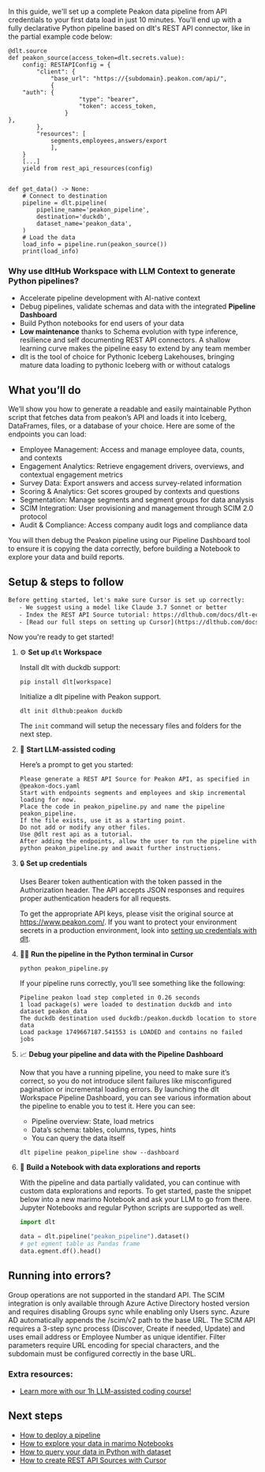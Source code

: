 In this guide, we'll set up a complete Peakon data pipeline from API credentials to your first data load in just 10 minutes. You'll end up with a fully declarative Python pipeline based on dlt's REST API connector, like in the partial example code below:

```python-outcome
@dlt.source
def peakon_source(access_token=dlt.secrets.value):
    config: RESTAPIConfig = {
        "client": {
            "base_url": "https://{subdomain}.peakon.com/api/",
            {
    "auth": {
                    "type": "bearer",
                    "token": access_token,
                }
},
        },
        "resources": [
            segments,employees,answers/export
            ],
    }
    [...]
    yield from rest_api_resources(config)


def get_data() -> None:
    # Connect to destination
    pipeline = dlt.pipeline(
        pipeline_name='peakon_pipeline',
        destination='duckdb',
        dataset_name='peakon_data', 
    )
    # Load the data
    load_info = pipeline.run(peakon_source())
    print(load_info) 
```

### Why use dltHub Workspace with LLM Context to generate Python pipelines?

- Accelerate pipeline development with AI-native context
- Debug pipelines, validate schemas and data with the integrated **Pipeline Dashboard**
- Build Python notebooks for end users of your data
- **Low maintenance** thanks to Schema evolution with type inference, resilience and self documenting REST API connectors. A shallow learning curve makes the pipeline easy to extend by any team member
- dlt is the tool of choice for Pythonic Iceberg Lakehouses, bringing mature data loading to pythonic Iceberg with or without catalogs

## What you’ll do

We’ll show you how to generate a readable and easily maintainable Python script that fetches data from peakon’s API and loads it into Iceberg, DataFrames, files, or a database of your choice. Here are some of the endpoints you can load:

- Employee Management: Access and manage employee data, counts, and contexts
- Engagement Analytics: Retrieve engagement drivers, overviews, and contextual engagement metrics
- Survey Data: Export answers and access survey-related information
- Scoring & Analytics: Get scores grouped by contexts and questions
- Segmentation: Manage segments and segment groups for data analysis
- SCIM Integration: User provisioning and management through SCIM 2.0 protocol
- Audit & Compliance: Access company audit logs and compliance data

You will then debug the Peakon pipeline using our Pipeline Dashboard tool to ensure it is copying the data correctly, before building a Notebook to explore your data and build reports.

## Setup & steps to follow

```default
Before getting started, let's make sure Cursor is set up correctly:
   - We suggest using a model like Claude 3.7 Sonnet or better
   - Index the REST API Source tutorial: https://dlthub.com/docs/dlt-ecosystem/verified-sources/rest_api/ and add it to context as **@dlt rest api**
   - [Read our full steps on setting up Cursor](https://dlthub.com/docs/dlt-ecosystem/llm-tooling/cursor-restapi#23-configuring-cursor-with-documentation)
```

Now you're ready to get started!

1. ⚙️ **Set up `dlt` Workspace**
    
    Install dlt with duckdb support:
    ```shell
    pip install dlt[workspace]
    ```

    Initialize a dlt pipeline with Peakon support.
    ```shell
    dlt init dlthub:peakon duckdb
    ```

    The `init` command will setup the necessary files and folders for the next step.
    
2. 🤠 **Start LLM-assisted coding**
    
    Here’s a prompt to get you started:
    
    ```prompt
    Please generate a REST API Source for Peakon API, as specified in @peakon-docs.yaml 
    Start with endpoints segments and employees and skip incremental loading for now. 
    Place the code in peakon_pipeline.py and name the pipeline peakon_pipeline. 
    If the file exists, use it as a starting point. 
    Do not add or modify any other files. 
    Use @dlt rest api as a tutorial. 
    After adding the endpoints, allow the user to run the pipeline with python peakon_pipeline.py and await further instructions.
    ```

    
3. 🔒 **Set up credentials** 
    
    Uses Bearer token authentication with the token passed in the Authorization header. The API accepts JSON responses and requires proper authentication headers for all requests.
    
    To get the appropriate API keys, please visit the original source at https://www.peakon.com/.
    If you want to protect your environment secrets in a production environment, look into [setting up credentials with dlt](https://dlthub.com/docs/walkthroughs/add_credentials).
    
4. 🏃‍♀️ **Run the pipeline in the Python terminal in Cursor**
    
    ```shell
    python peakon_pipeline.py
    ```
    
    If your pipeline runs correctly, you’ll see something like the following:
    
    ```shell
    Pipeline peakon load step completed in 0.26 seconds
    1 load package(s) were loaded to destination duckdb and into dataset peakon_data
    The duckdb destination used duckdb:/peakon.duckdb location to store data
    Load package 1749667187.541553 is LOADED and contains no failed jobs
    ```
    
5. 📈 **Debug your pipeline and data with the Pipeline Dashboard**

    Now that you have a running pipeline, you need to make sure it’s correct, so you do not introduce silent failures like misconfigured pagination or incremental loading errors. By launching the dlt Workspace Pipeline Dashboard, you can see various information about the pipeline to enable you to test it. Here you can see:
    - Pipeline overview: State, load metrics
    - Data’s schema: tables, columns, types, hints
    - You can query the data itself
    
    ```shell
    dlt pipeline peakon_pipeline show --dashboard
    ```
    
6. 🐍 **Build a Notebook with data explorations and reports**

    With the pipeline and data partially validated, you can continue with custom data explorations and reports. To get started, paste the snippet below into a new marimo Notebook and ask your LLM to go from there. Jupyter Notebooks and regular Python scripts are supported as well.

    
    ```python
    import dlt

   data = dlt.pipeline("peakon_pipeline").dataset()
   # get egment table as Pandas frame
   data.egment.df().head()
    ```

## Running into errors?

Group operations are not supported in the standard API. The SCIM integration is only available through Azure Active Directory hosted version and requires disabling Groups sync while enabling only Users sync. Azure AD automatically appends the /scim/v2 path to the base URL. The SCIM API requires a 3-step sync process (Discover, Create if needed, Update) and uses email address or Employee Number as unique identifier. Filter parameters require URL encoding for special characters, and the subdomain must be configured correctly in the base URL.

### Extra resources:

- [Learn more with our 1h LLM-assisted coding course!](https://www.youtube.com/watch?v=GGid70rnJuM)

## Next steps

- [How to deploy a pipeline](https://dlthub.com/docs/walkthroughs/deploy-a-pipeline)
- [How to explore your data in marimo Notebooks](https://dlthub.com/docs/general-usage/dataset-access/marimo)
- [How to query your data in Python with dataset](https://dlthub.com/docs/general-usage/dataset-access/dataset)
- [How to create REST API Sources with Cursor](https://dlthub.com/docs/dlt-ecosystem/llm-tooling/cursor-restapi)